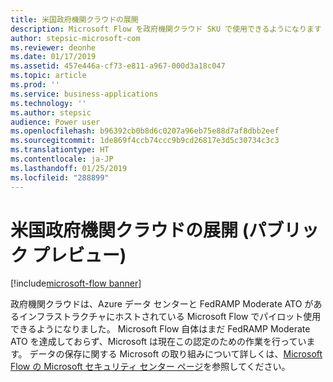 ```yaml
---
title: 米国政府機関クラウドの展開
description: Microsoft Flow を政府機関クラウド SKU で使用できるようになります
author: stepsic-microsoft-com
ms.reviewer: deonhe
ms.date: 01/17/2019
ms.assetid: 457e446a-cf73-e811-a967-000d3a18c047
ms.topic: article
ms.prod: ''
ms.service: business-applications
ms.technology: ''
ms.author: stepsic
audience: Power user
ms.openlocfilehash: b96392cb0b8d6c0207a96eb75e88d7af8dbb2eef
ms.sourcegitcommit: 1de869f4ccb74ccc9b9cd26817e3d5c30734c3c3
ms.translationtype: HT
ms.contentlocale: ja-JP
ms.lasthandoff: 01/25/2019
ms.locfileid: "288899"
---
```

# <a name="us-government-cloud-deployment-public-preview"></a>米国政府機関クラウドの展開 (パブリック プレビュー)


[!include[microsoft-flow banner](../includes/microsoft-flow.md)]

政府機関クラウドは、Azure データ センターと FedRAMP Moderate ATO があるインフラストラクチャにホストされている Microsoft Flow でパイロット使用できるようになりました。 Microsoft Flow 自体はまだ FedRAMP Moderate ATO を達成しておらず、Microsoft は現在この認定のための作業を行っています。 データの保存に関する Microsoft の取り組みについて詳しくは、[Microsoft Flow の Microsoft セキュリティ センター ページ](https://www.microsoft.com/TrustCenter/CloudServices/business-application-platform/data-location)を参照してください。
